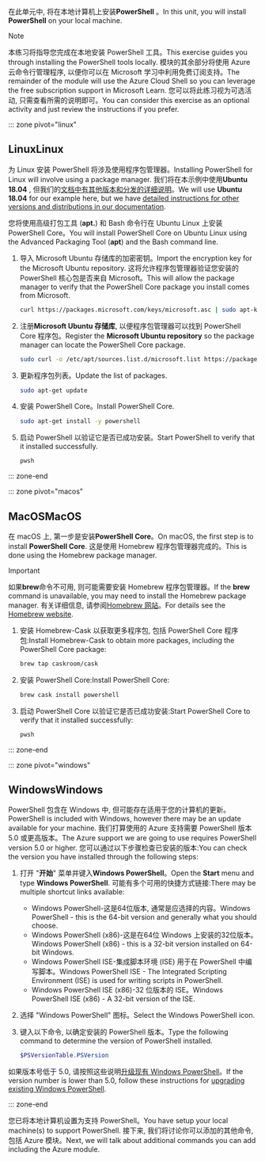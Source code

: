 <span data-ttu-id="50792-101">在此单元中, 将在本地计算机上安装**PowerShell** 。</span><span class="sxs-lookup"><span data-stu-id="50792-101">In this unit, you will install **PowerShell** on your local machine.</span></span>

> [!NOTE]
> <span data-ttu-id="50792-102">本练习将指导您完成在本地安装 PowerShell 工具。</span><span class="sxs-lookup"><span data-stu-id="50792-102">This exercise guides you through installing the PowerShell tools locally.</span></span> <span data-ttu-id="50792-103">模块的其余部分将使用 Azure 云命令行管理程序, 以便你可以在 Microsoft 学习中利用免费订阅支持。</span><span class="sxs-lookup"><span data-stu-id="50792-103">The remainder of the module will use the Azure Cloud Shell so you can leverage the free subscription support in Microsoft Learn.</span></span> <span data-ttu-id="50792-104">您可以将此练习视为可选活动, 只需查看所需的说明即可。</span><span class="sxs-lookup"><span data-stu-id="50792-104">You can consider this exercise as an optional activity and just review the instructions if you prefer.</span></span>

::: zone pivot="linux"

## <a name="linux"></a><span data-ttu-id="50792-105">Linux</span><span class="sxs-lookup"><span data-stu-id="50792-105">Linux</span></span>

<span data-ttu-id="50792-106">为 Linux 安装 PowerShell 将涉及使用程序包管理器。</span><span class="sxs-lookup"><span data-stu-id="50792-106">Installing PowerShell for Linux will involve using a package manager.</span></span> <span data-ttu-id="50792-107">我们将在本示例中使用**Ubuntu 18.04** , 但我们的[文档中有其他版本和分发的详细说明](https://docs.microsoft.com/powershell/scripting/setup/installing-powershell-core-on-linux)。</span><span class="sxs-lookup"><span data-stu-id="50792-107">We will use **Ubuntu 18.04** for our example here, but we have [detailed instructions for other versions and distributions in our documentation](https://docs.microsoft.com/powershell/scripting/setup/installing-powershell-core-on-linux).</span></span>

<span data-ttu-id="50792-108">您将使用高级打包工具 (**apt.**) 和 Bash 命令行在 Ubuntu Linux 上安装 PowerShell Core。</span><span class="sxs-lookup"><span data-stu-id="50792-108">You will install PowerShell Core on Ubuntu Linux using the Advanced Packaging Tool (**apt**) and the Bash command line.</span></span> 

1. <span data-ttu-id="50792-109">导入 Microsoft Ubuntu 存储库的加密密钥。</span><span class="sxs-lookup"><span data-stu-id="50792-109">Import the encryption key for the Microsoft Ubuntu repository.</span></span> <span data-ttu-id="50792-110">这将允许程序包管理器验证您安装的 PowerShell 核心包是否来自 Microsoft。</span><span class="sxs-lookup"><span data-stu-id="50792-110">This will allow the package manager to verify that the PowerShell Core package you install comes from Microsoft.</span></span>

    ```bash
    curl https://packages.microsoft.com/keys/microsoft.asc | sudo apt-key add -
    ```

1. <span data-ttu-id="50792-111">注册**Microsoft Ubuntu 存储库**, 以便程序包管理器可以找到 PowerShell Core 程序包。</span><span class="sxs-lookup"><span data-stu-id="50792-111">Register the **Microsoft Ubuntu repository** so the package manager can locate the PowerShell Core package.</span></span>

    ```bash
    sudo curl -o /etc/apt/sources.list.d/microsoft.list https://packages.microsoft.com/config/ubuntu/18.04/prod.list
    ```

1. <span data-ttu-id="50792-112">更新程序包列表。</span><span class="sxs-lookup"><span data-stu-id="50792-112">Update the list of packages.</span></span>

    ```bash
    sudo apt-get update
    ```

1. <span data-ttu-id="50792-113">安装 PowerShell Core。</span><span class="sxs-lookup"><span data-stu-id="50792-113">Install PowerShell Core.</span></span>

    ```bash
    sudo apt-get install -y powershell
    ```

1. <span data-ttu-id="50792-114">启动 PowerShell 以验证它是否已成功安装。</span><span class="sxs-lookup"><span data-stu-id="50792-114">Start PowerShell to verify that it installed successfully.</span></span>

    ```bash
    pwsh
    ```
::: zone-end

::: zone pivot="macos"

## <a name="macos"></a><span data-ttu-id="50792-115">MacOS</span><span class="sxs-lookup"><span data-stu-id="50792-115">MacOS</span></span>

<span data-ttu-id="50792-116">在 macOS 上, 第一步是安装**PowerShell Core**。</span><span class="sxs-lookup"><span data-stu-id="50792-116">On macOS, the first step is to install **PowerShell Core**.</span></span> <span data-ttu-id="50792-117">这是使用 Homebrew 程序包管理器完成的。</span><span class="sxs-lookup"><span data-stu-id="50792-117">This is done using the Homebrew package manager.</span></span>

> [!IMPORTANT]
> <span data-ttu-id="50792-118">如果**brew**命令不可用, 则可能需要安装 Homebrew 程序包管理器。</span><span class="sxs-lookup"><span data-stu-id="50792-118">If the **brew** command is unavailable, you may need to install the Homebrew package manager.</span></span> <span data-ttu-id="50792-119">有关详细信息, 请参阅[Homebrew 网站](https://brew.sh/)。</span><span class="sxs-lookup"><span data-stu-id="50792-119">For details see the [Homebrew website](https://brew.sh/).</span></span>

1. <span data-ttu-id="50792-120">安装 Homebrew-Cask 以获取更多程序包, 包括 PowerShell Core 程序包:</span><span class="sxs-lookup"><span data-stu-id="50792-120">Install Homebrew-Cask to obtain more packages, including the PowerShell Core package:</span></span>

    ```bash
    brew tap caskroom/cask
    ```

1. <span data-ttu-id="50792-121">安装 PowerShell Core:</span><span class="sxs-lookup"><span data-stu-id="50792-121">Install PowerShell Core:</span></span>

    ```bash
    brew cask install powershell
    ```

1. <span data-ttu-id="50792-122">启动 PowerShell Core 以验证它是否已成功安装:</span><span class="sxs-lookup"><span data-stu-id="50792-122">Start PowerShell Core to verify that it installed successfully:</span></span>

    ```bash
    pwsh
    ```

::: zone-end

::: zone pivot="windows"

## <a name="windows"></a><span data-ttu-id="50792-123">Windows</span><span class="sxs-lookup"><span data-stu-id="50792-123">Windows</span></span>
<span data-ttu-id="50792-124">PowerShell 包含在 Windows 中, 但可能存在适用于您的计算机的更新。</span><span class="sxs-lookup"><span data-stu-id="50792-124">PowerShell is included with Windows, however there may be an update available for your machine.</span></span> <span data-ttu-id="50792-125">我们打算使用的 Azure 支持需要 PowerShell 版本5.0 或更高版本。</span><span class="sxs-lookup"><span data-stu-id="50792-125">The Azure support we are going to use requires PowerShell version 5.0 or higher.</span></span> <span data-ttu-id="50792-126">您可以通过以下步骤检查已安装的版本:</span><span class="sxs-lookup"><span data-stu-id="50792-126">You can check the version you have installed through the following steps:</span></span>

1. <span data-ttu-id="50792-127">打开 "**开始**" 菜单并键入**Windows PowerShell**。</span><span class="sxs-lookup"><span data-stu-id="50792-127">Open the **Start** menu and type **Windows PowerShell**.</span></span> <span data-ttu-id="50792-128">可能有多个可用的快捷方式链接:</span><span class="sxs-lookup"><span data-stu-id="50792-128">There may be multiple shortcut links available:</span></span>
    - <span data-ttu-id="50792-129">Windows PowerShell-这是64位版本, 通常是应选择的内容。</span><span class="sxs-lookup"><span data-stu-id="50792-129">Windows PowerShell - this is the 64-bit version and generally what you should choose.</span></span>
    - <span data-ttu-id="50792-130">Windows PowerShell (x86)-这是在64位 Windows 上安装的32位版本。</span><span class="sxs-lookup"><span data-stu-id="50792-130">Windows PowerShell (x86) - this is a 32-bit version installed on 64-bit Windows.</span></span>
    - <span data-ttu-id="50792-131">Windows PowerShell ISE-集成脚本环境 (ISE) 用于在 PowerShell 中编写脚本。</span><span class="sxs-lookup"><span data-stu-id="50792-131">Windows PowerShell ISE - The Integrated Scripting Environment (ISE) is used for writing scripts in PowerShell.</span></span> 
    - <span data-ttu-id="50792-132">Windows PowerShell ISE (x86)-32 位版本的 ISE。</span><span class="sxs-lookup"><span data-stu-id="50792-132">Windows PowerShell ISE (x86) - A 32-bit version of the ISE.</span></span>

1. <span data-ttu-id="50792-133">选择 "Windows PowerShell" 图标。</span><span class="sxs-lookup"><span data-stu-id="50792-133">Select the Windows PowerShell icon.</span></span>

1. <span data-ttu-id="50792-134">键入以下命令, 以确定安装的 PowerShell 版本。</span><span class="sxs-lookup"><span data-stu-id="50792-134">Type the following command to determine the version of PowerShell installed.</span></span>

    ```powershell
    $PSVersionTable.PSVersion
    ```
    
<span data-ttu-id="50792-135">如果版本号低于 5.0, 请按照这些说明[升级现有 Windows PowerShell](https://docs.microsoft.com/powershell/scripting/setup/installing-windows-powershell?view=powershell-6#upgrading-existing-windows-powershell)。</span><span class="sxs-lookup"><span data-stu-id="50792-135">If the version number is lower than 5.0, follow these instructions for [upgrading existing Windows PowerShell](https://docs.microsoft.com/powershell/scripting/setup/installing-windows-powershell?view=powershell-6#upgrading-existing-windows-powershell).</span></span>

::: zone-end

<span data-ttu-id="50792-136">您已将本地计算机设置为支持 PowerShell。</span><span class="sxs-lookup"><span data-stu-id="50792-136">You have setup your local machine(s) to support PowerShell.</span></span> <span data-ttu-id="50792-137">接下来, 我们将讨论你可以添加的其他命令, 包括 Azure 模块。</span><span class="sxs-lookup"><span data-stu-id="50792-137">Next, we will talk about additional commands you can add including the Azure module.</span></span>